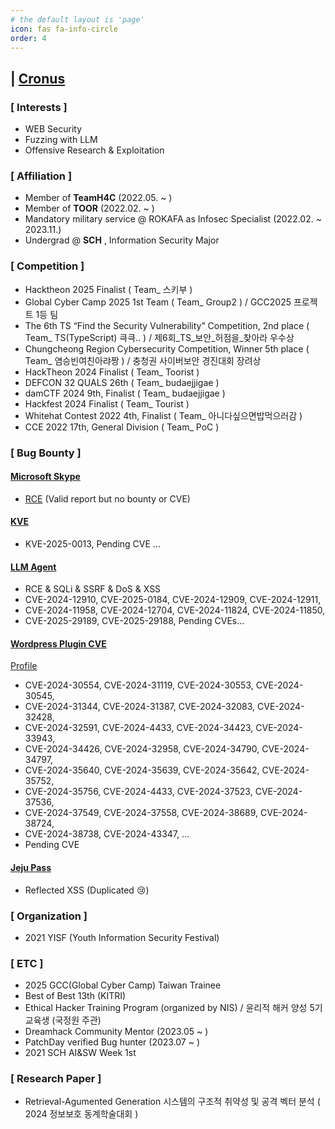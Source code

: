 ```yaml
---
# the default layout is 'page'
icon: fas fa-info-circle
order: 4
---
```


## | <u>Cronus</u>

### **[ Interests ]**
- WEB Security
- Fuzzing with LLM
- Offensive Research & Exploitation


### **[ Affiliation ]**
- Member of __TeamH4C__ (2022.05. ~ ) 
- Member of __TOOR__ (2022.02. ~ )
- Mandatory military service @ ROKAFA as Infosec Specialist (2022.02. ~ 2023.11.)
- Undergrad @ __SCH__ , Information Security Major


### **[ Competition ]**
- Hacktheon 2025 Finalist ( Team_ 스키부 )
- Global Cyber Camp 2025 1st Team ( Team_ Group2 ) / GCC2025 프로젝트 1등 팀
- The 6th TS “Find the Security Vulnerability” Competition, 2nd place ( Team_ TS(TypeScript) 큭큭.. ) / 제6회_TS_보안_허점을_찾아라 우수상
- Chungcheong Region Cybersecurity Competition, Winner 5th place ( Team_ 염승빈여친아랴짱 ) / 충청권 사이버보안 경진대회 장려상
- HackTheon 2024 Finalist ( Team_ Toorist )
- DEFCON 32 QUALS 26th ( Team_ budaejjigae )
- damCTF 2024 9th, Finalist ( Team_ budaejjigae )
- Hackfest 2024 Finalist ( Team_ Tourist )
- Whitehat Contest 2022 4th, Finalist ( Team_ 아니다싶으면밥먹으러감 )
- CCE 2022 17th, General Division ( Team_ PoC )
  


### **[ Bug Bounty ]**
#### <u>Microsoft Skype</u>
- [RCE](https://github.com/Cr0nu3/RCE_Exploit_in_Microsoft_Skype) (Valid report but no bounty or CVE)

#### <u>KVE</u>
- KVE-2025-0013, Pending CVE ...

#### <u>LLM Agent</u>
- RCE & SQLi & SSRF & DoS & XSS
- CVE-2024-12910, CVE-2025-0184, CVE-2024-12909, CVE-2024-12911,
- CVE-2024-11958, CVE-2024-12704, CVE-2024-11824, CVE-2024-11850,
- CVE-2025-29189, CVE-2025-29188, Pending CVEs...

#### <u>Wordpress Plugin CVE</u>
  [Profile](https://patchstack.com/database/researcher/95805911-7466-482a-8c46-58bfb026a8a0)
- CVE-2024-30554, CVE-2024-31119, CVE-2024-30553, CVE-2024-30545,
- CVE-2024-31344, CVE-2024-31387, CVE-2024-32083, CVE-2024-32428,
- CVE-2024-32591, CVE-2024-4433, CVE-2024-34423, CVE-2024-33943,
- CVE-2024-34426, CVE-2024-32958, CVE-2024-34790, CVE-2024-34797,
- CVE-2024-35640, CVE-2024-35639, CVE-2024-35642, CVE-2024-35752,
- CVE-2024-35756, CVE-2024-4433, CVE-2024-37523, CVE-2024-37536,
- CVE-2024-37549, CVE-2024-37558, CVE-2024-38689, CVE-2024-38724,
- CVE-2024-38738, CVE-2024-43347, ...
- Pending CVE
  

#### <u>Jeju Pass</u>
- Reflected XSS (Duplicated 😢)


### **[ Organization ]**
- 2021 YISF (Youth Information Security Festival)


### **[ ETC ]**
- 2025 GCC(Global Cyber Camp) Taiwan Trainee
- Best of Best 13th (KITRI) 
- Ethical Hacker Training Program (organized by NIS) / 윤리적 해커 양성 5기 교육생 (국정원 주관)
- Dreamhack Community Mentor (2023.05 ~ )
- PatchDay verified Bug hunter (2023.07 ~ )
- 2021 SCH AI&SW Week 1st

### **[ Research Paper ]**
- Retrieval-Agumented Generation 시스템의 구조적 취약성 및 공격 벡터 분석 ( 2024 정보보호 동계학술대회 )